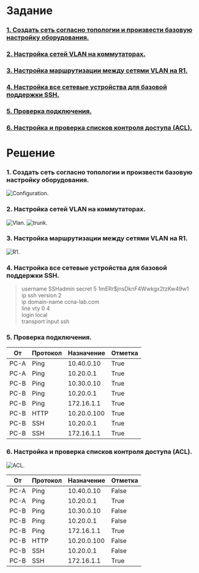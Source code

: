 # Задание
### [1. Создать сеть согласно топологии и произвести базовую настройку оборудования.](#1)
### [2. Настройка сетей VLAN на коммутаторах.](#2)
### [3. Настройка маршрутизации между сетями VLAN на R1.](#3)
### [4. Настройка все сетевые устройства для базовой поддержки SSH.](#4)
### [5. Проверка подключения.](#5)  
### [6. Настройка и проверка списков контроля доступа (ACL).](#6)  

# Решение   
### <a name="1"> 1. Создать сеть согласно топологии и произвести базовую настройку оборудования.</a>  

<image src="./scheme.PNG" alt="Configuration.">  
  

### <a name="2"> 2. Настройка сетей VLAN на коммутаторах.</a>  

<image src="./vlan.PNG" alt="Vlan.">  

<image src="./trunk.PNG" alt="trunk.">  

### <a name="3"> 3. Настройка маршрутизации между сетями VLAN на R1.</a>  

<image src="./r1.PNG" alt="R1.">  

### <a name="4"> 4. Настройка все сетевые устройства для базовой поддержки SSH.</a>  

> username SSHadmin secret 5 $1$mERr$jnsDknF4Wwkgx2tzKw49w1  
> ip ssh version 2  
> ip domain-name ccna-lab.com  
> line vty 0 4  
> login local  
> transport input ssh  

### <a name="5"> 5. Проверка подключения.</a>  

| От | Протокол | Назначение | Отметка |
|----------|----------|----------|----------|
| PC-A | Ping | 10.40.0.10 | True |
| PC-A | Ping | 10.20.0.1 | True |
| PC-B | Ping | 10.30.0.10 | True |
| PC-B | Ping | 10.20.0.1 | True |
| PC-B | Ping | 172.16.1.1 | True |
| PC-B | HTTP | 10.20.0.100 | True |
| PC-B | SSH | 10.20.0.1 | True |
| PC-B | SSH | 172.16.1.1 | True |  

### <a name="6"> 6. Настройка и проверка списков контроля доступа (ACL).</a>  

<image src="./ACL.PNG" alt="ACL.">  

| От | Протокол | Назначение | Отметка |
|----------|----------|----------|----------|
| PC-A | Ping | 10.40.0.10 | False |
| PC-A | Ping | 10.20.0.1 | True |
| PC-B | Ping | 10.30.0.10 | False |
| PC-B | Ping | 10.20.0.1 | False |
| PC-B | Ping | 172.16.1.1 | True |
| PC-B | HTTP | 10.20.0.100 | False |
| PC-B | SSH | 10.20.0.1 | False |
| PC-B | SSH | 172.16.1.1 | True |  

